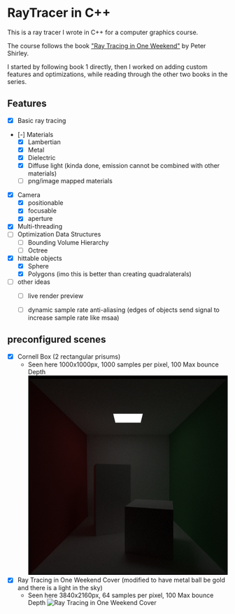 # RayTracer in C++

This is a ray tracer I wrote in C++ for a computer graphics course. 

The course follows the book ["Ray Tracing in One Weekend"](https://raytracing.github.io/) by Peter Shirley. 
 
I started by following book 1 directly, then I worked on adding custom features and optimizations, while reading through the other two books in the series.


## Features
- [x] Basic ray tracing
- [-] Materials
    - [x] Lambertian
    - [x] Metal
    - [x] Dielectric
    - [x] Diffuse light (kinda done, emission cannot be combined with other materials) 
    - [ ] png/image mapped materials
- [x] Camera
    - [x] positionable
    - [x] focusable
    - [x] aperture
- [x] Multi-threading
- [ ] Optimization Data Structures
    - [ ] Bounding Volume Hierarchy 
    - [ ] Octree 
- [x] hittable objects
    - [x] Sphere
    - [x] Polygons (imo this is better than creating quadralaterals)
- [ ] other ideas
    - [ ] live render preview 
    - [ ] dynamic sample rate anti-aliasing (edges of objects send signal to increase sample rate like msaa)



## preconfigured scenes 
- [x] Cornell Box (2 rectangular prisums)
    - Seen here 1000x1000px, 1000 samples per pixel, 100 Max bounce Depth ![Cornell Box](./BestImages/CornellBox1000sols1000px100bnc.png)
- [x] Ray Tracing in One Weekend Cover (modified to have metal ball be gold and there is a light in the sky)
    - Seen here 3840x2160px, 64 samples per pixel, 100 Max bounce Depth ![Ray Tracing in One Weekend Cover](./BestImages/4k64x.png)
